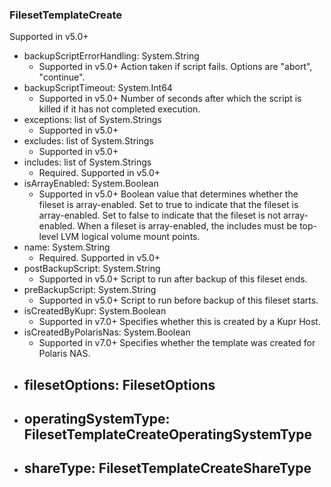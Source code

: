 ### FilesetTemplateCreate
Supported in v5.0+

- backupScriptErrorHandling: System.String
  - Supported in v5.0+
  Action taken if script fails. Options are "abort", "continue".
- backupScriptTimeout: System.Int64
  - Supported in v5.0+
  Number of seconds after which the script is killed if it has not completed execution.
- exceptions: list of System.Strings
  - Supported in v5.0+
- excludes: list of System.Strings
  - Supported in v5.0+
- includes: list of System.Strings
  - Required. Supported in v5.0+
- isArrayEnabled: System.Boolean
  - Supported in v5.0+
  Boolean value that determines whether the fileset is array-enabled. Set to true to indicate that the fileset is array-enabled. Set to false to indicate that the fileset is not array-enabled. When a fileset is array-enabled, the includes must be top-level LVM logical volume mount points.
- name: System.String
  - Required. Supported in v5.0+
- postBackupScript: System.String
  - Supported in v5.0+
  Script to run after backup of this fileset ends.
- preBackupScript: System.String
  - Supported in v5.0+
  Script to run before backup of this fileset starts.
- isCreatedByKupr: System.Boolean
  - Supported in v7.0+
  Specifies whether this is created by a Kupr Host.
- isCreatedByPolarisNas: System.Boolean
  - Supported in v7.0+
  Specifies whether the template was created for Polaris NAS.
- filesetOptions: FilesetOptions
  - 
- operatingSystemType: FilesetTemplateCreateOperatingSystemType
  - 
- shareType: FilesetTemplateCreateShareType
  - 
